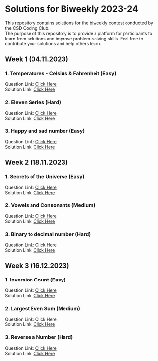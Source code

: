 # Solutions for Biweekly 2023-24

This repository contains solutions for the biweekly contest conducted by the CSD Coding Club.  
The purpose of this repository is to provide a platform for participants to learn from solutions and improve problem-solving skills. 
Feel free to contribute your solutions and help others learn.

## Week 1 (04.11.2023)

### 1. Temperatures - Celsius & Fahrenheit (Easy)

Question Link: <a href="https://www.hackerrank.com/contests/biweekly-2nd-week-1/challenges/temperatures-3-1">Click Here</a><br>
Solution Link: <a href="https://www.onlinegdb.com/0c32S9E0E">Click Here</a><br>

### 2. Eleven Series (Hard)

Question Link: <a href="https://www.hackerrank.com/contests/biweekly-2nd-week-1/challenges/loops-26">Click Here</a><br>
Solution Link: <a href="https://www.onlinegdb.com/MXr6PT1oZ">Click Here</a><br>

### 3. Happy and sad number (Easy)

Question Link: <a href="https://www.hackerrank.com/contests/biweekly-2nd-week-1/challenges/happy-and-sad-number">Click Here</a><br>
Solution Link: <a href="https://www.onlinegdb.com/wGrITp6qp3">Click Here</a><br>

## Week 2 (18.11.2023)

### 1. Secrets of the Universe (Easy)

Question Link: <a href="https://www.hackerrank.com/contests/biweekly-2nd-week-2/challenges/secrets-of-the-universe-">Click Here</a><br>
Solution Link: <a href="https://www.onlinegdb.com/tzmTJR8uR">Click Here</a><br>

### 2. Vowels and Consonants (Medium)

Question Link: <a href="https://www.hackerrank.com/contests/biweekly-2nd-week-2/challenges/vowels-and-consonants-17">Click Here</a><br>
Solution Link: <a href="https://onlinegdb.com/fBe6FytTzr">Click Here</a><br>

### 3. Binary to decimal number (Hard)

Question Link: <a href="https://www.hackerrank.com/contests/biweekly-2nd-week-2/challenges/binary-to-decimal-2-1">Click Here</a><br>
Solution Link: <a href="https://www.onlinegdb.com/E6bttrE_k">Click Here</a><be>

## Week 3 (16.12.2023)

### 1. Inversion Count (Easy)

Question Link: <a href="https://www.hackerrank.com/contests/biweekly-2nd-week-3/challenges/array-inversion-1">Click Here</a><br>
Solution Link: <a href="https://www.onlinegdb.com/4YEH1axd9">Click Here</a><br>

### 2. Largest Even Sum (Medium)

Question Link: <a href="https://www.hackerrank.com/contests/biweekly-2nd-week-3/challenges/array-5-4">Click Here</a><br>
Solution Link: <a href="https://www.onlinegdb.com/egR9NBshi">Click Here</a><br>

### 3. Reverse a Number (Hard)

Question Link: <a href="https://www.hackerrank.com/contests/biweekly-2nd-week-3/challenges/recursion-number-reversal">Click Here</a><br>
Solution Link: <a href="https://www.onlinegdb.com/4ZPbH9fIhy">Click Here</a><br>
